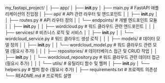 my_fastapi_project/
│
├── app/
│   ├── __init__.py
│   ├── main.py                # FastAPI 애플리케이션의 진입점
│   ├── api/                   # API 관련 라우터 및 엔드포인트
│   │   ├── __init__.py
│   │   ├── routes.py          # API 라우터 정의
│   │   └── endpoints/         # 개별 엔드포인트 모듈
│   │       ├── __init__.py
│   │       ├── wordcloud.py   # 워드 클라우드 관련 엔드포인트
│   │
│   ├── services/              # 비즈니스 로직 및 서비스
│   │   ├── __init__.py
│   │   └── wordcloud_service.py  # 워드 클라우드 생성 로직
│   │
│   ├── models/                # 데이터 모델 정의
│   │   ├── __init__.py
│   │   └── wordcloud_model.py  # 워드 클라우드 관련 모델 (필요시 추가)
│   │
│   ├── repositories/           # 데이터베이스 접근 및 CRUD 작업
│   │   ├── __init__.py
│   │   └── wordcloud_repository.py  # 워드 클라우드 관련 데이터 접근 (필요시 추가)
│   │
│   └── utils/                 # 유틸리티 함수 및 헬퍼
│       ├── __init__.py
│       └── helpers.py          # 헬퍼 함수 (필요시 추가)
│
├── requirements.txt            # 프로젝트 의존성
└── README.md                   # 프로젝트 설명